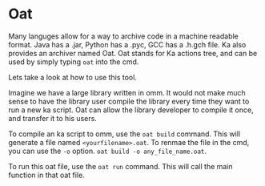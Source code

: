 # Oat

Many languges allow for a way to archive code in a machine readable format. Java has a .jar, Python has a .pyc, GCC has a .h.gch file. Ka also provides an archiver named Oat. Oat stands for Ka actions tree, and can be used by simply typing `oat` into the cmd. 

Lets take a look at how to use this tool.

Imagine we have a large library written in omm. It would not make much sense to have the library user compile the library every time they want to run a new ka script. Oat can allow the library developer to compile it once, and transfer it to his users. 

To compile an ka script to omm, use the `oat build` command. This will generate a file named `<yourfilename>.oat`. To renmae the file in the cmd, you can use the `-o` option. `oat build -o any_file_name.oat`.

To run this oat file, use the `oat run` command. This will call the main function in that oat file. 
